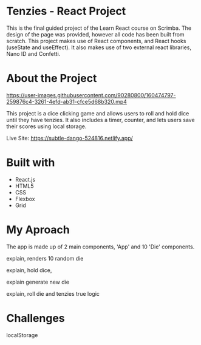 # Tenzies - React Project
This is the final guided project of the Learn React course on Scrimba. The design of the page was provided, however all code has been built from scratch. This project makes use of React components, and React hooks (useState and useEffect). It also makes use of two external react libraries, Nano ID and Confetti.
# About the Project

https://user-images.githubusercontent.com/90280800/160474797-259876c4-3261-4efd-ab31-cfce5d68b320.mp4

This project is a dice clicking game and allows users to roll and hold dice until they have tenzies. It also includes a timer, counter, and lets users save their scores using local storage.

Live Site: https://subtle-dango-524816.netlify.app/
# Built with
- React.js
- HTML5
- CSS
- Flexbox
- Grid
# My Aproach
The app is made up of 2 main components, 'App' and 10 'Die' components.

explain, renders 10 random die

explain, hold dice,

explain generate new die

explain, roll die and tenzies true logic

# Challenges

localStorage 
